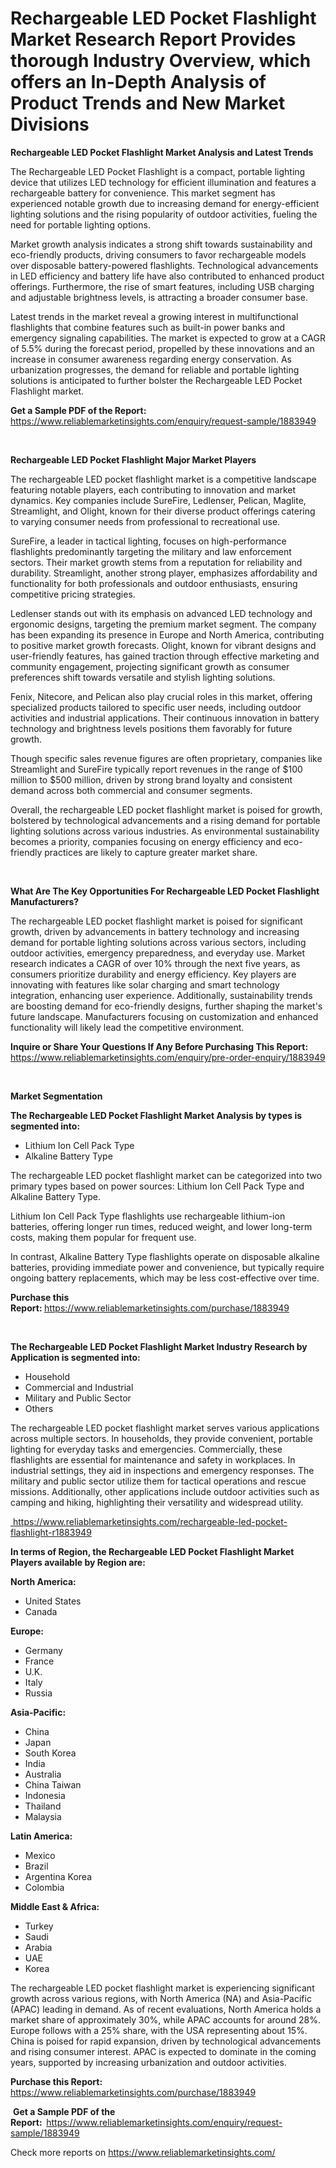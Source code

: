 <p><h1>Rechargeable LED Pocket Flashlight Market Research Report Provides thorough Industry Overview, which offers an In-Depth Analysis of Product Trends and New Market Divisions</h1></p><p><strong>Rechargeable LED Pocket Flashlight Market Analysis and Latest Trends</strong></p>
<p><p>The Rechargeable LED Pocket Flashlight is a compact, portable lighting device that utilizes LED technology for efficient illumination and features a rechargeable battery for convenience. This market segment has experienced notable growth due to increasing demand for energy-efficient lighting solutions and the rising popularity of outdoor activities, fueling the need for portable lighting options.</p><p>Market growth analysis indicates a strong shift towards sustainability and eco-friendly products, driving consumers to favor rechargeable models over disposable battery-powered flashlights. Technological advancements in LED efficiency and battery life have also contributed to enhanced product offerings. Furthermore, the rise of smart features, including USB charging and adjustable brightness levels, is attracting a broader consumer base.</p><p>Latest trends in the market reveal a growing interest in multifunctional flashlights that combine features such as built-in power banks and emergency signaling capabilities. The market is expected to grow at a CAGR of 5.5% during the forecast period, propelled by these innovations and an increase in consumer awareness regarding energy conservation. As urbanization progresses, the demand for reliable and portable lighting solutions is anticipated to further bolster the Rechargeable LED Pocket Flashlight market.</p></p>
<p><strong>Get a Sample PDF of the Report:&nbsp;</strong> <a href="https://www.reliablemarketinsights.com/enquiry/request-sample/1883949?utm_campaign=2143&utm_medium=2&utm_source=Github&utm_content=ia&utm_term=09022025&utm_id=rechargeable-led-pocket-flashlight">https://www.reliablemarketinsights.com/enquiry/request-sample/1883949</a></p>
<p>&nbsp;</p>
<p><strong>Rechargeable LED Pocket Flashlight Major Market Players</strong></p>
<p><p>The rechargeable LED pocket flashlight market is a competitive landscape featuring notable players, each contributing to innovation and market dynamics. Key companies include SureFire, Ledlenser, Pelican, Maglite, Streamlight, and Olight, known for their diverse product offerings catering to varying consumer needs from professional to recreational use.</p><p>SureFire, a leader in tactical lighting, focuses on high-performance flashlights predominantly targeting the military and law enforcement sectors. Their market growth stems from a reputation for reliability and durability. Streamlight, another strong player, emphasizes affordability and functionality for both professionals and outdoor enthusiasts, ensuring competitive pricing strategies.</p><p>Ledlenser stands out with its emphasis on advanced LED technology and ergonomic designs, targeting the premium market segment. The company has been expanding its presence in Europe and North America, contributing to positive market growth forecasts. Olight, known for vibrant designs and user-friendly features, has gained traction through effective marketing and community engagement, projecting significant growth as consumer preferences shift towards versatile and stylish lighting solutions.</p><p>Fenix, Nitecore, and Pelican also play crucial roles in this market, offering specialized products tailored to specific user needs, including outdoor activities and industrial applications. Their continuous innovation in battery technology and brightness levels positions them favorably for future growth.</p><p>Though specific sales revenue figures are often proprietary, companies like Streamlight and SureFire typically report revenues in the range of $100 million to $500 million, driven by strong brand loyalty and consistent demand across both commercial and consumer segments.</p><p>Overall, the rechargeable LED pocket flashlight market is poised for growth, bolstered by technological advancements and a rising demand for portable lighting solutions across various industries. As environmental sustainability becomes a priority, companies focusing on energy efficiency and eco-friendly practices are likely to capture greater market share.</p></p>
<p>&nbsp;</p>
<p><strong>What Are The Key Opportunities For Rechargeable LED Pocket Flashlight Manufacturers?</strong></p>
<p><p>The rechargeable LED pocket flashlight market is poised for significant growth, driven by advancements in battery technology and increasing demand for portable lighting solutions across various sectors, including outdoor activities, emergency preparedness, and everyday use. Market research indicates a CAGR of over 10% through the next five years, as consumers prioritize durability and energy efficiency. Key players are innovating with features like solar charging and smart technology integration, enhancing user experience. Additionally, sustainability trends are boosting demand for eco-friendly designs, further shaping the market's future landscape. Manufacturers focusing on customization and enhanced functionality will likely lead the competitive environment.</p></p>
<p><strong>Inquire or Share Your Questions If Any Before Purchasing This Report:</strong> <a href="https://www.reliablemarketinsights.com/enquiry/pre-order-enquiry/1883949?utm_campaign=2143&utm_medium=2&utm_source=Github&utm_content=ia&utm_term=09022025&utm_id=rechargeable-led-pocket-flashlight">https://www.reliablemarketinsights.com/enquiry/pre-order-enquiry/1883949</a></p>
<p>&nbsp;</p>
<p><strong>Market Segmentation</strong></p>
<p><strong>The Rechargeable LED Pocket Flashlight Market Analysis by types is segmented into:</strong></p>
<p><ul><li>Lithium Ion Cell Pack Type</li><li>Alkaline Battery Type</li></ul></p>
<p><p>The rechargeable LED pocket flashlight market can be categorized into two primary types based on power sources: Lithium Ion Cell Pack Type and Alkaline Battery Type. </p><p>Lithium Ion Cell Pack Type flashlights use rechargeable lithium-ion batteries, offering longer run times, reduced weight, and lower long-term costs, making them popular for frequent use. </p><p>In contrast, Alkaline Battery Type flashlights operate on disposable alkaline batteries, providing immediate power and convenience, but typically require ongoing battery replacements, which may be less cost-effective over time.</p></p>
<p><strong>Purchase this Report:&nbsp;</strong><a href="https://www.reliablemarketinsights.com/purchase/1883949?utm_campaign=2143&utm_medium=2&utm_source=Github&utm_content=ia&utm_term=09022025&utm_id=rechargeable-led-pocket-flashlight">https://www.reliablemarketinsights.com/purchase/1883949</a></p>
<p>&nbsp;</p>
<p><strong>The Rechargeable LED Pocket Flashlight Market Industry Research by Application is segmented into:</strong></p>
<p><ul><li>Household</li><li>Commercial and Industrial</li><li>Military and Public Sector</li><li>Others</li></ul></p>
<p><p>The rechargeable LED pocket flashlight market serves various applications across multiple sectors. In households, they provide convenient, portable lighting for everyday tasks and emergencies. Commercially, these flashlights are essential for maintenance and safety in workplaces. In industrial settings, they aid in inspections and emergency responses. The military and public sector utilize them for tactical operations and rescue missions. Additionally, other applications include outdoor activities such as camping and hiking, highlighting their versatility and widespread utility.</p></p>
<p><a href="https://www.reliablemarketinsights.com/rechargeable-led-pocket-flashlight-r1883949?utm_campaign=2143&utm_medium=2&utm_source=Github&utm_content=ia&utm_term=09022025&utm_id=rechargeable-led-pocket-flashlight">&nbsp;https://www.reliablemarketinsights.com/rechargeable-led-pocket-flashlight-r1883949</a></p>
<p><strong>In terms of Region, the Rechargeable LED Pocket Flashlight Market Players available by Region are:</strong></p>
<p>
    <p> <strong> North America: </strong>
        <ul>
            <li>United States</li>
            <li>Canada</li>
        </ul>
        </p> 
    <p> <strong> Europe: </strong>
        <ul>
            <li>Germany</li>
            <li>France</li>
            <li>U.K.</li>
            <li>Italy</li>
            <li>Russia</li>
        </ul>
        </p> 
    <p> <strong> Asia-Pacific: </strong>
        <ul>
            <li>China</li>
            <li>Japan</li>
            <li>South Korea</li>
            <li>India</li>
            <li>Australia</li>
            <li>China Taiwan</li>
            <li>Indonesia</li>
            <li>Thailand</li>
            <li>Malaysia</li>
        </ul>
        </p> 
    <p> <strong> Latin America: </strong>
        <ul>
            <li>Mexico</li>
            <li>Brazil</li>
            <li>Argentina Korea</li>
            <li>Colombia</li>
        </ul>
        </p> 
    <p> <strong> Middle East & Africa: </strong>
        <ul>
            <li>Turkey</li>
            <li>Saudi</li>
            <li>Arabia</li>
            <li>UAE</li>
            <li>Korea</li>
        </ul>
    </p>
    </p>
<p><p>The rechargeable LED pocket flashlight market is experiencing significant growth across various regions, with North America (NA) and Asia-Pacific (APAC) leading in demand. As of recent evaluations, North America holds a market share of approximately 30%, while APAC accounts for around 28%. Europe follows with a 25% share, with the USA representing about 15%. China is poised for rapid expansion, driven by technological advancements and rising consumer interest. APAC is expected to dominate in the coming years, supported by increasing urbanization and outdoor activities.</p></p>
<p><strong>Purchase this Report: </strong><a href="https://www.reliablemarketinsights.com/purchase/1883949?utm_campaign=2143&utm_medium=2&utm_source=Github&utm_content=ia&utm_term=09022025&utm_id=rechargeable-led-pocket-flashlight">https://www.reliablemarketinsights.com/purchase/1883949</a></p>
<p>&nbsp;<strong>Get a Sample PDF of the Report:&nbsp;&nbsp;</strong><a href="https://www.reliablemarketinsights.com/enquiry/request-sample/1883949?utm_campaign=2143&utm_medium=2&utm_source=Github&utm_content=ia&utm_term=09022025&utm_id=rechargeable-led-pocket-flashlight">https://www.reliablemarketinsights.com/enquiry/request-sample/1883949</a></p>
<p><strong></strong></p>
<p>Check more reports on <a href="https://www.reliablemarketinsights.com/?utm_campaign=2143&utm_medium=2&utm_source=Github&utm_content=ia&utm_term=09022025&utm_id=rechargeable-led-pocket-flashlight">https://www.reliablemarketinsights.com/</a></p>